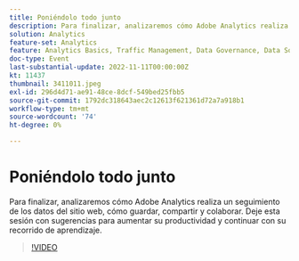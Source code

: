 ```yaml
---
title: Poniéndolo todo junto
description: Para finalizar, analizaremos cómo Adobe Analytics realiza un seguimiento de los datos del sitio web, cómo guardar, compartir y colaborar. Deje esta sesión con sugerencias para aumentar su productividad y continuar con su recorrido de aprendizaje.
solution: Analytics
feature-set: Analytics
feature: Analytics Basics, Traffic Management, Data Governance, Data Sources, Data Configuration and Collection
doc-type: Event
last-substantial-update: 2022-11-11T00:00:00Z
kt: 11437
thumbnail: 3411011.jpeg
exl-id: 296d4d71-ae91-48ce-8dcf-549bed25fbb5
source-git-commit: 1792dc318643aec2c12613f621361d72a7a918b1
workflow-type: tm+mt
source-wordcount: '74'
ht-degree: 0%

---
```


# Poniéndolo todo junto

Para finalizar, analizaremos cómo Adobe Analytics realiza un seguimiento de los datos del sitio web, cómo guardar, compartir y colaborar. Deje esta sesión con sugerencias para aumentar su productividad y continuar con su recorrido de aprendizaje.

>[!VIDEO](https://video.tv.adobe.com/v/3411011/?quality=12&learn=on)
